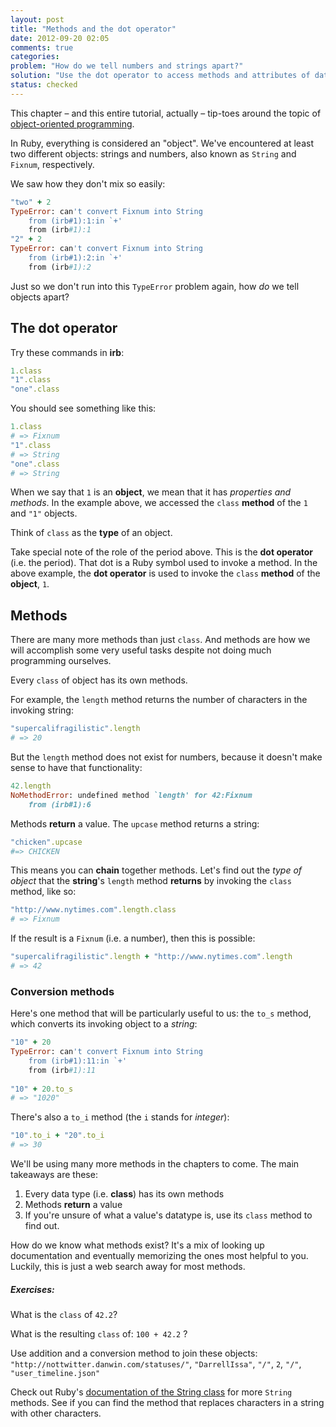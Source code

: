 ```yaml
---
layout: post
title: "Methods and the dot operator"
date: 2012-09-20 02:05
comments: true
categories: 
problem: "How do we tell numbers and strings apart?"
solution: "Use the dot operator to access methods and attributes of data objects."
status: checked
---
```


This chapter &ndash; and this entire tutorial, actually &ndash; tip-toes around the topic of [object-oriented programming](http://en.wikipedia.org/wiki/Object-oriented_programming).

In Ruby, everything is considered an "object". We've encountered at least two different objects: strings and numbers, also known as `String` and `Fixnum`, respectively.

We saw how they don't mix so easily:

``` ruby
"two" + 2
TypeError: can't convert Fixnum into String
	from (irb#1):1:in `+'
	from (irb#1):1
"2" + 2
TypeError: can't convert Fixnum into String
	from (irb#1):2:in `+'
	from (irb#1):2
```

Just so we don't run into this `TypeError` problem again, how *do* we tell objects apart?

## The dot operator

Try these commands in **irb**:

``` ruby
1.class
"1".class
"one".class
```

You should see something like this:

``` ruby
1.class
# => Fixnum 
"1".class
# => String
"one".class
# => String

```

When we say that `1` is an **object**, we mean that it has *properties and methods*. In the example above, we accessed the `class` **method** of the `1` and `"1"` objects.

Think of `class` as the **type** of an object.

Take special note of the role of the period above. This is the **dot operator** (i.e. the period). That dot is a Ruby symbol used to invoke a method. In the above example, the **dot operator** is used to invoke the `class` **method** of the **object**, `1`.


## Methods

There are many more methods than just `class`. And methods are how we will accomplish some very useful tasks despite not doing much programming ourselves.

Every `class` of object has its own methods.

For example, the `length` method returns the number of characters in the invoking string:

``` ruby
"supercalifragilistic".length
# => 20
```

But the `length` method does not exist for numbers, because it doesn't make sense to have that functionality:

``` ruby
42.length
NoMethodError: undefined method `length' for 42:Fixnum
	from (irb#1):6
```

Methods **return** a value. The `upcase` method returns a string: 

``` ruby
"chicken".upcase
#=> CHICKEN
```

This means you can **chain** together methods. Let's find out the *type of object* that the **string**'s `length` method **returns** by invoking the `class` method, like so:

``` ruby
"http://www.nytimes.com".length.class
# => Fixnum
```

If the result is a `Fixnum` (i.e. a number), then this is possible:

``` ruby
"supercalifragilistic".length + "http://www.nytimes.com".length
# => 42 
```

### Conversion methods

Here's one method that will be particularly useful to us: the `to_s` method, which converts its invoking object to a *string*:

``` ruby
"10" + 20
TypeError: can't convert Fixnum into String
	from (irb#1):11:in `+'
	from (irb#1):11
	
"10" + 20.to_s
# => "1020"
```

There's also a `to_i` method (the `i` stands for *integer*):

``` ruby
"10".to_i + "20".to_i
# => 30
```

We'll be using many more methods in the chapters to come. The main takeaways are these:

1. Every data type (i.e. **class**) has its own methods
2. Methods **return** a value
3. If you're unsure of what a value's datatype is, use its `class` method to find out.

How do we know what methods exist? It's a mix of looking up documentation and eventually memorizing the ones most helpful to you. Luckily, this is just a web search away for most methods.


##### Exercises:

What is the `class` of `42.2`?

What is the resulting `class` of: `100 + 42.2` ?

Use addition and a conversion method to join these objects:  `"http://nottwitter.danwin.com/statuses/"`, `"DarrellIssa"`, `"/"`, `2`, `"/"`, `"user_timeline.json"` 


Check out Ruby's [documentation of the String class](http://www.ruby-doc.org/core-1.9.3/String.html "Class: String (Ruby 1.9.3)") for more `String` methods. See if you can find the method that replaces characters in a string with other characters.





